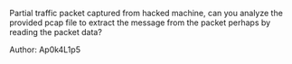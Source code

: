 Partial traffic packet captured from hacked machine, can you analyze the provided pcap file to extract the message from the packet perhaps by reading the packet data?

Author: Ap0k4L1p5
